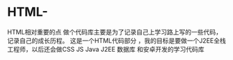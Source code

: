 # HTML-
HTML相对重要的点
做个代码库主要是为了记录自己上学习路上写的一些代码，记录自己的成长历程。
这是一个HTML代码部分 ，我的目标是要做一个J2EE全栈工程师，以后还会做CSS  JS Java J2EE 数据库 和安卓开发的学习代码库
